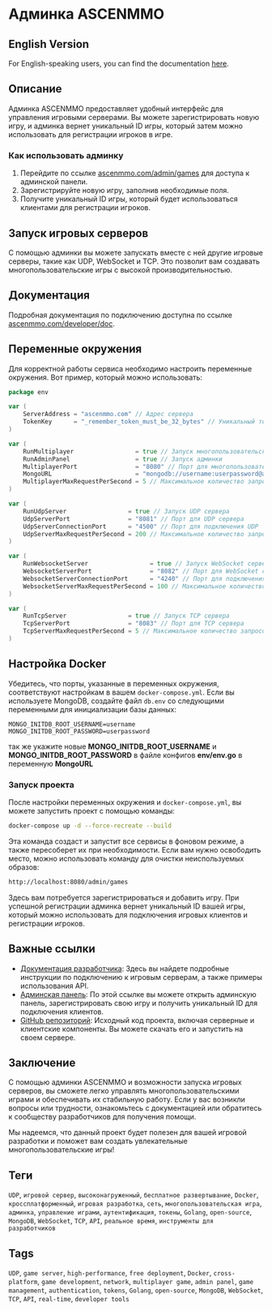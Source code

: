 # Админка ASCENMMO

## English Version

For English-speaking users, you can find the documentation [here](https://github.com/ascenmmo/multiplayer-game-servers/blob/master/README.md).


## Описание

Админка ASCENMMO предоставляет удобный интерфейс для управления игровыми серверами. Вы можете зарегистрировать новую игру, и админка вернет уникальный ID игры, который затем можно использовать для регистрации игроков в игре.

### Как использовать админку

1. Перейдите по ссылке [ascenmmo.com/admin/games](http://ascenmmo.com/admin/games) для доступа к админской панели.
2. Зарегистрируйте новую игру, заполнив необходимые поля.
3. Получите уникальный ID игры, который будет использоваться клиентами для регистрации игроков.

## Запуск игровых серверов

С помощью админки вы можете запускать вместе с ней другие игровые серверы, такие как UDP, WebSocket и TCP. Это позволит вам создавать многопользовательские игры с высокой производительностью.

## Документация

Подробная документация по подключению доступна по ссылке [ascenmmo.com/developer/doc](http://ascenmmo.com/developer/doc).

## Переменные окружения

Для корректной работы сервиса необходимо настроить переменные окружения. Вот пример, который можно использовать:

```go
package env

var (
	ServerAddress = "ascenmmo.com" // Адрес сервера
	TokenKey      = "_remember_token_must_be_32_bytes" // Уникальный токен для аутентификации
)

var (
	RunMultiplayer                 = true // Запуск многопользовательского режима
	RunAdminPanel                  = true // Запуск админки
	MultiplayerPort                = "8080" // Порт для многопользовательского режима
	MongoURL                       = "mongodb://username:userpassword@ascenmmo.com:27017" // URL подключения к MongoDB
	MultiplayerMaxRequestPerSecond = 5 // Максимальное количество запросов в секунду для многопользовательского режима
)

var (
	RunUdpServer                 = true // Запуск UDP сервера
	UdpServerPort                = "8081" // Порт для UDP сервера
	UdpServerConnectionPort      = "4500" // Порт для подключения UDP
	UdpServerMaxRequestPerSecond = 200 // Максимальное количество запросов в секунду для UDP сервера
)

var (
	RunWebsocketServer                 = true // Запуск WebSocket сервера
	WebsocketServerPort                = "8082" // Порт для WebSocket сервера
	WebsocketServerConnectionPort      = "4240" // Порт для подключения WebSocket
	WebsocketServerMaxRequestPerSecond = 100 // Максимальное количество запросов в секунду для WebSocket сервера
)

var (
	RunTcpServer                 = true // Запуск TCP сервера
	TcpServerPort                = "8083" // Порт для TCP сервера
	TcpServerMaxRequestPerSecond = 5 // Максимальное количество запросов в секунду для TCP сервера
)
```

## Настройка Docker

Убедитесь, что порты, указанные в переменных окружения, соответствуют настройкам в вашем `docker-compose.yml`. Если вы используете MongoDB, создайте файл `db.env` со следующими переменными для инициализации базы данных:

```plaintext
MONGO_INITDB_ROOT_USERNAME=username
MONGO_INITDB_ROOT_PASSWORD=userpassword
```
так же укажите новые **MONGO_INITDB_ROOT_USERNAME** и **MONGO_INITDB_ROOT_PASSWORD** в файле конфигов **env/env.go** в переменную **MongoURL**

### Запуск проекта

После настройки переменных окружения и `docker-compose.yml`, вы можете запустить проект с помощью команды:

```bash
docker-compose up -d --force-recreate --build
``` 

Эта команда создаст и запустит все сервисы в фоновом режиме, а также пересоберет их при необходимости. Если вам нужно освободить место, можно использовать команду для очистки неиспользуемых образов:

```bash
http://localhost:8080/admin/games
``` 
Здесь вам потребуется зарегистрироваться и добавить игру. При успешной регистрации админка вернет уникальный ID вашей игры, который можно использовать для подключения игровых клиентов и регистрации игроков.


## Важные ссылки

- [Документация разработчика](http://ascenmmo.com/developer/doc): Здесь вы найдете подробные инструкции по подключению к игровым серверам, а также примеры использования API.
- [Админская панель](http://ascenmmo.com/admin/games): По этой ссылке вы можете открыть админскую панель, зарегистрировать свою игру и получить уникальный ID для подключения клиентов.
- [GitHub репозиторий](https://github.com/ascenmmo): Исходный код проекта, включая серверные и клиентские компоненты. Вы можете скачать его и запустить на своем сервере.

## Заключение

С помощью админки ASCENMMO и возможности запуска игровых серверов, вы сможете легко управлять многопользовательскими играми и обеспечивать их стабильную работу. Если у вас возникли вопросы или трудности, ознакомьтесь с документацией или обратитесь к сообществу разработчиков для получения помощи.

Мы надеемся, что данный проект будет полезен для вашей игровой разработки и поможет вам создать увлекательные многопользовательские игры!



## Теги

`UDP`, `игровой сервер`, `высоконагруженный`, `бесплатное развертывание`, `Docker`, `кроссплатформенный`, `игровая разработка`, `сеть`, `многопользовательская игра`, `админка`, `управление играми`, `аутентификация`, `токены`, `Golang`, `open-source`, `MongoDB`, `WebSocket`, `TCP`, `API`, `реальное время`, `инструменты для разработчиков`

## Tags

`UDP`, `game server`, `high-performance`, `free deployment`, `Docker`, `cross-platform`, `game development`, `network`, `multiplayer game`, `admin panel`, `game management`, `authentication`, `tokens`, `Golang`, `open-source`, `MongoDB`, `WebSocket`, `TCP`, `API`, `real-time`, `developer tools`




